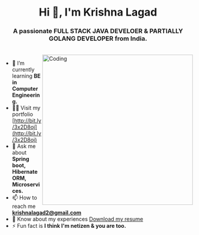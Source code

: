 <h1 align="center">Hi 👋, I'm Krishna Lagad</h1>
<h3 align="center">A passionate FULL STACK JAVA DEVELOER & PARTIALLY GOLANG DEVELOPER from India.</h3> </br>
<img align="right" alt="Coding" width="400" src="https://camo.githubusercontent.com/2634a2d82ff1eabac79a0d764a8b7c8d1ba213810ccac7def23abf04811a8067/68747470733a2f2f6d69726f2e6d656469756d2e636f6d2f6d61782f313430302f312a6c684f617833635a4154475a774568473075545952412e676966"/>

<!-- <p align="left">
    <img src="https://komarev.com/ghpvc/?username=krishnalagad&label=Profile%20views&color=0e75b6&style=flat"
        alt="krishnalagad" />
</p>
 -->
- 🌱 I’m currently learning **BE in Computer Engineering.** 
- 👨‍💻 Visit my portfolio [http://bit.ly/3x2D8oj](http://bit.ly/3x2D8oj) 
- 💬 Ask me about **Spring boot, Hibernate ORM, Microservices.** 
- 📫 How to reach me **krishnalagad2@gmail.com** 
- 📄 Know about my experiences [Download my resume](https://krishnalagad.github.io/krishna.github.io/Krishna-Resume-4.pdf)
- ⚡ Fun fact is  **I think I'm netizen & you are too.**<br/>
<!-- <hr/> -->


